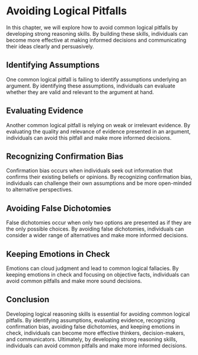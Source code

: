 # Avoiding Logical Pitfalls

In this chapter, we will explore how to avoid common logical pitfalls by developing strong reasoning skills. By building these skills, individuals can become more effective at making informed decisions and communicating their ideas clearly and persuasively.

Identifying Assumptions
-----------------------

One common logical pitfall is failing to identify assumptions underlying an argument. By identifying these assumptions, individuals can evaluate whether they are valid and relevant to the argument at hand.

Evaluating Evidence
-------------------

Another common logical pitfall is relying on weak or irrelevant evidence. By evaluating the quality and relevance of evidence presented in an argument, individuals can avoid this pitfall and make more informed decisions.

Recognizing Confirmation Bias
-----------------------------

Confirmation bias occurs when individuals seek out information that confirms their existing beliefs or opinions. By recognizing confirmation bias, individuals can challenge their own assumptions and be more open-minded to alternative perspectives.

Avoiding False Dichotomies
--------------------------

False dichotomies occur when only two options are presented as if they are the only possible choices. By avoiding false dichotomies, individuals can consider a wider range of alternatives and make more informed decisions.

Keeping Emotions in Check
-------------------------

Emotions can cloud judgment and lead to common logical fallacies. By keeping emotions in check and focusing on objective facts, individuals can avoid common pitfalls and make more sound decisions.

Conclusion
----------

Developing logical reasoning skills is essential for avoiding common logical pitfalls. By identifying assumptions, evaluating evidence, recognizing confirmation bias, avoiding false dichotomies, and keeping emotions in check, individuals can become more effective thinkers, decision-makers, and communicators. Ultimately, by developing strong reasoning skills, individuals can avoid common pitfalls and make more informed decisions.
